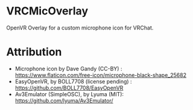 # VRCMicOverlay

OpenVR Overlay for a custom microphone icon for VRChat.

# Attribution 

- Microphone icon by Dave Gandy (CC-BY) : https://www.flaticon.com/free-icon/microphone-black-shape_25682
- EasyOpenVR, by BOLL7708 (license pending) : https://github.com/BOLL7708/EasyOpenVR
- Av3Emulator (SimpleOSC), by Lyuma (MIT): https://github.com/lyuma/Av3Emulator/
